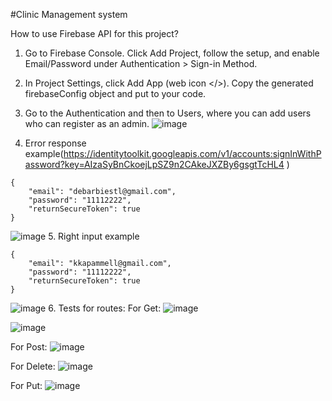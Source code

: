 #Clinic Management system 

How to use Firebase API for this project?

1. Go to Firebase Console. Click Add Project, follow the setup, and enable Email/Password under Authentication > Sign-in Method.
2. In Project Settings, click Add App (web icon </>). Copy the generated firebaseConfig object and put to your code.
3. Go to the Authentication and then to Users, where you can add users who can register as an admin.
![image](https://github.com/user-attachments/assets/082709b2-f480-40b3-989c-aa43c0813ae5)

4. Error response example(https://identitytoolkit.googleapis.com/v1/accounts:signInWithPassword?key=AIzaSyBnCkoejLpSZ9n2CAkeJXZBy6gsgtTcHL4
)
```
{
    "email": "debarbiestl@gmail.com",
    "password": "11112222",
    "returnSecureToken": true
}
```

![image](https://github.com/user-attachments/assets/9653fc7f-20c3-4761-91c6-e093409ed9ab)
5. Right input example
```
{
    "email": "kkapammell@gmail.com",
    "password": "11112222",
    "returnSecureToken": true
}
```

![image](https://github.com/user-attachments/assets/1c0f1009-efbd-4368-8418-4f941fbfccb2)
6. Tests for routes:
For Get:
![image](https://github.com/user-attachments/assets/25db21b8-5eed-4705-8f1f-338a9c6f8d72)

![image](https://github.com/user-attachments/assets/32c94573-cad2-4ed2-89c7-dc16ea0d7a04)

For Post:
![image](https://github.com/user-attachments/assets/7b58a5c5-dd07-4887-9c1b-b91fa9f1d91a)


For Delete:
![image](https://github.com/user-attachments/assets/4c9d312c-ff0e-4048-b027-30221f964667)


For Put:
![image](https://github.com/user-attachments/assets/4a1c4a02-2ace-4550-984b-b8086b3ec664)


